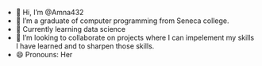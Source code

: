 - 👋 Hi, I’m @Amna432
- 👀 I’m a graduate of computer programming from Seneca college.
- 🌱 Currently learning data science
- 💞️ I’m looking to collaborate on projects where I can impelement my skills I have learned and to sharpen those skills.
- 😄 Pronouns: Her

<!---
Amna432/Amna432 is a ✨ special ✨ repository because its `README.md` (this file) appears on your GitHub profile.
You can click the Preview link to take a look at your changes.
--->
